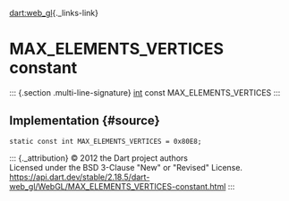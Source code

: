 [dart:web\_gl](../../dart-web_gl/dart-web_gl-library){._links-link}

MAX\_ELEMENTS\_VERTICES constant
================================

::: {.section .multi-line-signature}
[int](../../dart-core/int-class) const MAX\_ELEMENTS\_VERTICES
:::

Implementation {#source}
--------------

``` {.language-dart data-language="dart"}
static const int MAX_ELEMENTS_VERTICES = 0x80E8;
```

::: {._attribution}
© 2012 the Dart project authors\
Licensed under the BSD 3-Clause \"New\" or \"Revised\" License.\
<https://api.dart.dev/stable/2.18.5/dart-web_gl/WebGL/MAX_ELEMENTS_VERTICES-constant.html>
:::
